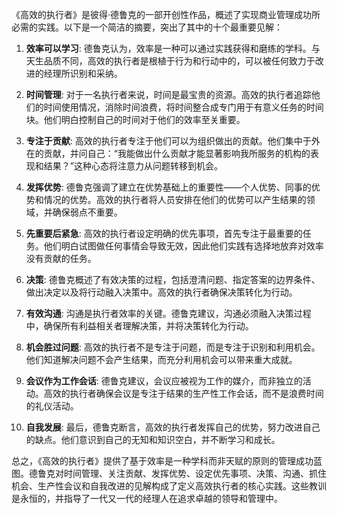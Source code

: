 《高效的执行者》是彼得·德鲁克的一部开创性作品，概述了实现商业管理成功所必需的实践。以下是一个简洁的摘要，突出了其中的十个最重要见解：

1. **效率可以学习**: 德鲁克认为，效率是一种可以通过实践获得和磨练的学科。与天生品质不同，高效的执行者是根植于行为和行动中的，可以被任何致力于改进的经理所识别和采纳。

2. **时间管理**: 对于一名执行者来说，时间是最宝贵的资源。高效的执行者追踪他们的时间使用情况，消除时间浪费，将时间整合成专门用于有意义任务的时间块。他们明白控制自己的时间对于他们的效率至关重要。

3. **专注于贡献**: 高效的执行者专注于他们可以为组织做出的贡献。他们集中于外在的贡献，并问自己：“我能做出什么贡献才能显著影响我所服务的机构的表现和结果？”这种心态将注意力从问题转移到机会。

4. **发挥优势**: 德鲁克强调了建立在优势基础上的重要性——个人优势、同事的优势和情况的优势。高效的执行者将人员安排在他们的优势可以产生结果的领域，并确保弱点不重要。

5. **先重要后紧急**: 高效的执行者设定明确的优先事项，首先专注于最重要的任务。他们明白试图做任何事情会导致无效，因此他们实践有选择地放弃对效率没有贡献的任务。

6. **决策**: 德鲁克概述了有效决策的过程，包括澄清问题、指定答案的边界条件、做出决定以及将行动融入决策中。高效的执行者确保决策转化为行动。

7. **有效沟通**: 沟通是执行者效率的关键。德鲁克建议，沟通必须融入决策过程中，确保所有利益相关者理解决策，并将决策转化为行动。

8. **机会胜过问题**: 高效的执行者不是专注于问题，而是专注于识别和利用机会。他们知道解决问题不会产生结果，而充分利用机会可以带来重大成就。

9. **会议作为工作会话**: 德鲁克建议，会议应被视为工作的媒介，而非独立的活动。高效的执行者确保会议是专注于结果的生产性工作会话，而不是浪费时间的礼仪活动。

10. **自我发展**: 最后，德鲁克断言，高效的执行者发挥自己的优势，努力改进自己的缺点。他们意识到自己的无知和知识空白，并不断学习和成长。

总之，《高效的执行者》提供了基于效率是一种学科而非天赋的原则的管理成功蓝图。德鲁克对时间管理、关注贡献、发挥优势、设定优先事项、决策、沟通、抓住机会、生产性会议和自我改进的见解构成了定义高效执行者的核心实践。这些教训是永恒的，并指导了一代又一代的经理人在追求卓越的领导和管理中。